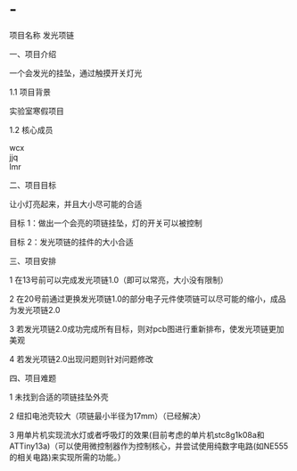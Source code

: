# -
项目名称 发光项链

一、项目介绍

一个会发光的挂坠，通过触摸开关灯光

1.1 项目背景

实验室寒假项目

1.2 核心成员

wcx	  
jjq	    
lmr	    

二、项目目标

让小灯亮起来，并且大小尽可能的合适

目标 1：做出一个会亮的项链挂坠，灯的开关可以被控制

目标 2：发光项链的挂件的大小合适


三、项目安排

1 在13号前可以完成发光项链1.0（即可以常亮，大小没有限制）

2 在20号前通过更换发光项链1.0的部分电子元件使项链可以尽可能的缩小，成品为发光项链2.0

3 若发光项链2.0成功完成所有目标，则对pcb图进行重新排布，使发光项链更加美观

4 若发光项链2.0出现问题则针对问题修改

四、项目难题

1 未找到合适的项链挂坠外壳

2 纽扣电池壳较大（项链最小半径为17mm）（已经解决）

3 用单片机实现流水灯或者呼吸灯的效果(目前考虑的单片机stc8g1k08a和ATTiny13a)（可以使用微控制器作为控制核心，并尝试使用纯数字电路(如NE555的相关电路)来实现所需的功能。）
